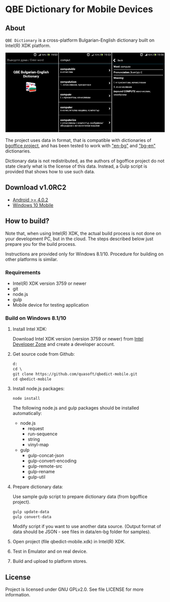 QBE Dictionary for Mobile Devices
=====================================================

About
-----
`QBE Dictionary` is a cross-platform Bulgarian-English dictionary built on Intel(R) XDK platform.

![QBE Dictionary](docs/screenshots-medium.gif)

The project uses data in format, that is compatible with dictionaries of [bgoffice project](http://bgoffice.sourceforge.net), and has been tested to work with ["en-bg"](http://sourceforge.net/p/bgoffice/code/HEAD/tree/trunk/dictionaries/data/en-bg/) and ["bg-en"](http://sourceforge.net/p/bgoffice/code/HEAD/tree/trunk/dictionaries/data/bg-en/) dictionaries.

Dictionary data is not redistributed, as the authors of bgoffice project do not state clearly what is the license of this data. Instead, a Gulp script is provided that shows how to use such data.

Download v1.0RC2
----------------

- [Android >= 4.0.2](https://github.com/quasoft/qbedict-mobile/releases/download/v1.0RC2/qbedict-mobile.cordova.android.v1.0RC2.zip)
- [Windows 10 Mobile](https://github.com/quasoft/qbedict-mobile/releases/download/v1.0RC2/qbedict-mobile.cordova.window10.v1.0RC2.zip)

How to build?
-------------

Note that, when using Intel(R) XDK, the actual build process is not done on your development PC, but in the cloud. The steps described below just prepare you for the build process.

Instructions are provided only for Windows 8.1/10. Procedure for building on other platforms is similar.

### Requirements

* Intel(R) XDK version 3759 or newer
* git
* node.js
* gulp
* Mobile device for testing application
	
### Build on Windows 8.1/10

1. Install Intel XDK:

   Download Intel XDK version (version 3759 or newer) from [Intel Developer Zone](https://software.intel.com/en-us/intel-xdk) and create a developer account.
  
2. Get source code from Github:
   
   ```batch
   d:
   cd \
   git clone https://github.com/quasoft/qbedict-mobile.git
   cd qbedict-mobile
   ```
   
3. Install node.js packages:

   ```batch
   node install
   ```
   The following node.js and gulp packages should be installed automatically:
   * node.js
       * request
       * run-sequence
       * string
       * vinyl-map
   * gulp
       * gulp-concat-json
       * gulp-convert-encoding
       * gulp-remote-src
       * gulp-rename
       * gulp-util

4. Prepare dictionary data:

   Use sample gulp script to prepare dictionary data (from bgoffice project).

   ```batch
   gulp update-data
   gulp convert-data
   ```
   
   Modify script if you want to use another data source.
   (Output format of data should be JSON - see files in data/en-bg folder for samples).   
   
5. Open project (file qbedict-mobile.xdk) in Intel(R) XDK.

6. Test in Emulator and on real device.

8. Build and upload to platform stores.

License
-------
Project is licensed under GNU GPLv2.0. See file LICENSE for more information.


